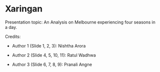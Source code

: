 # Xaringan

Presentation topic: An Analysis on Melbourne experiencing four seasons in a day.

Credits:

- Author 1 (Slide 1, 2, 3): Nishtha Arora

- Author 2 (Slide 4, 5, 10, 11): Ratul Wadhwa

- Author 3 (Slide 6, 7, 8, 9): Pranali Angne
